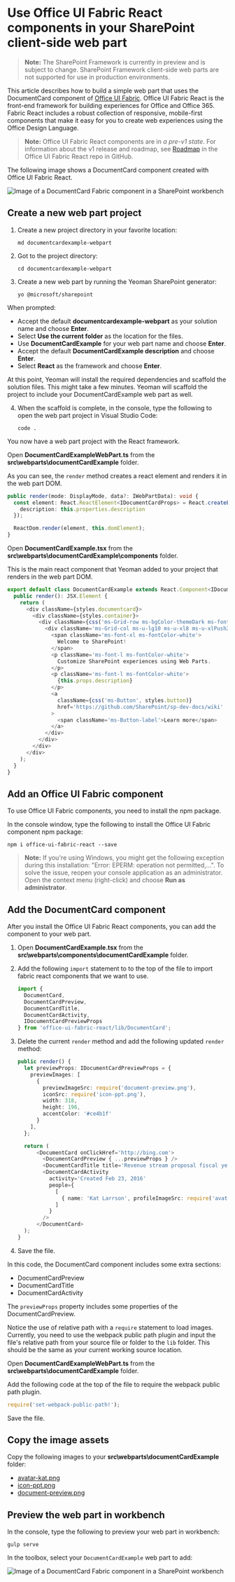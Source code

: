 # Use Office UI Fabric React components in your SharePoint client-side web part

>**Note:** The SharePoint Framework is currently in preview and is subject to change. SharePoint Framework client-side web parts are not supported for use in production environments.

This article describes how to build a simple web part that uses the DocumentCard component of [Office UI Fabric](https://github.com/OfficeDev/office-ui-fabric-react). Office UI Fabric React is the front-end framework for building experiences for Office and Office 365. Fabric React includes a robust collection of responsive, mobile-first components that make it easy for you to create web experiences using the Office Design Language.

>**Note:** Office UI Fabric React components are in *a pre-v1 state*. For information about the v1 release and roadmap, see [Roadmap](https://github.com/OfficeDev/office-ui-fabric-react/blob/master/ghdocs/ROADMAP.md) in the Office UI Fabric React repo in GitHub. 

The following image shows a DocumentCard component created with Office UI Fabric React.

![Image of a DocumentCard Fabric component in a SharePoint workbench](../../../images/fabric-components-doc-card-view-ex.png)


## Create a new web part project

1. Create a new project directory in your favorite location:

	```
	md documentcardexample-webpart
	```
    
2. Got to the project directory:

	```
	cd documentcardexample-webpart
	```

3. Create a new web part by running the Yeoman SharePoint generator:

	```
	yo @microsoft/sharepoint
	```
    
When prompted:

* Accept the default **documentcardexample-webpart** as your solution name and choose **Enter**.
* Select **Use the current folder** as the location for the files.
* Use **DocumentCardExample** for your web part name and choose **Enter**.
* Accept the default **DocumentCardExample description** and choose **Enter**.
* Select **React** as the framework and choose **Enter**.

At this point, Yeoman will install the required dependencies and scaffold the solution files. This might take a few minutes. Yeoman will scaffold the project to include your DocumentCardExample web part as well.

4. When the scaffold is complete, in the console, type the following to open the web part project in Visual Studio Code:

	```
	code .
	```

You now have a web part project with the React framework.

Open **DocumentCardExampleWebPart.ts** from the **src\webparts\documentCardExample** folder. 

As you can see, the `render` method creates a react element and renders it in the web part DOM.

```ts
public render(mode: DisplayMode, data?: IWebPartData): void {
  const element: React.ReactElement<IDocumentCardProps> = React.createElement(DocumentCard, {
    description: this.properties.description
  });

  ReactDom.render(element, this.domElement);
}
```

Open **DocumentCardExample.tsx** from the **src\webparts\documentCardExample\components** folder. 

This is the main react component that Yeoman added to your project that renders in the web part DOM.

```ts
export default class DocumentCardExample extends React.Component<IDocumentCardProps, {}> {
  public render(): JSX.Element {
    return (
      <div className={styles.documentcard}>
        <div className={styles.container}>
          <div className={css('ms-Grid-row ms-bgColor-themeDark ms-fontColor-white', styles.row)}>
            <div className='ms-Grid-col ms-u-lg10 ms-u-xl8 ms-u-xlPush2 ms-u-lgPush1'>
              <span className='ms-font-xl ms-fontColor-white'>
                Welcome to SharePoint!
              </span>
              <p className='ms-font-l ms-fontColor-white'>
                Customize SharePoint experiences using Web Parts.
              </p>
              <p className='ms-font-l ms-fontColor-white'>
                {this.props.description}
              </p>
              <a
                className={css('ms-Button', styles.button)}
                href='https://github.com/SharePoint/sp-dev-docs/wiki'
              >
                <span className='ms-Button-label'>Learn more</span>
              </a>
            </div>
          </div>
        </div>
      </div>
    );
  }
}

```

## Add an Office UI Fabric component
To use Office UI Fabric components, you need to install the npm package.

In the console window, type the following to install the Office UI Fabric component npm package:

```
npm i office-ui-fabric-react --save
```

>**Note:** If you're using Windows, you might get the following exception during this installation: "Error: EPERM: operation not permitted,...". To solve the issue, reopen your console application as an administrator. Open the context menu (right-click) and choose **Run as administrator**. 

## Add the DocumentCard component
After you install the Office UI Fabric React components, you can add the component to your web part. 

1. Open **DocumentCardExample.tsx** from the **src\webparts\components\documentCardExample** folder. 

2. Add the following `import` statement to to the top of the file to import fabric react components that we want to use.

	```ts
	import {
	  DocumentCard,
	  DocumentCardPreview,
	  DocumentCardTitle,
	  DocumentCardActivity,
	  IDocumentCardPreviewProps
	} from 'office-ui-fabric-react/lib/DocumentCard';
	```

3. Delete the current `render` method and add the following updated `render` method:

	```ts
	public render() {
	  let previewProps: IDocumentCardPreviewProps = {
	    previewImages: [
	      {
	        previewImageSrc: require('document-preview.png'),
	        iconSrc: require('icon-ppt.png'),
	        width: 318,
	        height: 196,
	        accentColor: '#ce4b1f'
	      }
	    ],
	  };
	
	  return (
	      <DocumentCard onClickHref='http://bing.com'>
	        <DocumentCardPreview { ...previewProps } />
	        <DocumentCardTitle title='Revenue stream proposal fiscal year 2016 version02.pptx'/>
	        <DocumentCardActivity
	          activity='Created Feb 23, 2016'
	          people={
	            [
	              { name: 'Kat Larrson', profileImageSrc: require('avatar-kat.png') }
	            ]
	          }
	        />
	      </DocumentCard>
	  );
	}
	```

4. Save the file.

In this code, the DocumentCard component includes some extra sections:
   * DocumentCardPreview
   * DocumentCardTitle
   * DocumentCardActivity
  
The `previewProps` property includes some properties of the DocumentCardPreview.

Notice the use of relative path with a `require` statement to load images. Currently, you need to use the webpack public path plugin and input the file's relative path from your source file or folder to the `lib` folder. This should be the same as your current working source location.

Open **DocumentCardExampleWebPart.ts** from the **src\webparts\documentCardExample** folder. 

Add the following code at the top of the file to require the webpack public path plugin.

```ts
require('set-webpack-public-path!');
```

Save the file.

## Copy the image assets

Copy the following images to your **src\webparts\documentCardExample** folder:

* [avatar-kat.png](https://github.com/SharePoint/sp-dev-docs/blob/master/assets/avatar-kat.png)
* [icon-ppt.png](https://github.com/SharePoint/sp-dev-docs/tree/master/assets/icon-ppt.png)
* [document-preview.png](https://github.com/SharePoint/sp-dev-docs/tree/master/assets/document-preview.png)

## Preview the web part in workbench
In the console, type the following to preview your web part in workbench:

```
gulp serve
```

In the toolbox, select your `DocumentCardExample` web part to add:

![Image of a DocumentCard Fabric component in a SharePoint workbench](../../../images/fabric-components-doc-card-view-ex.png)

